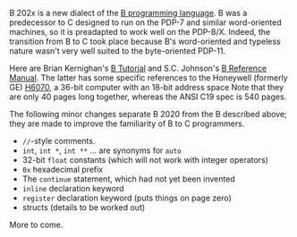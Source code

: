 B 202x is a new dialect of the [B programming language]().
B was a predecessor to C designed to run on the PDP-7 and
similar word-oriented machines, so it is preadapted to
work well on the PDP-8/X.  Indeed, the transition from B
to C took place because B's word-oriented and typeless nature
wasn't very well suited to the byte-oriented PDP-11.

Here are Brian Kernighan's
[B Tutorial](https://www.bell-labs.com/usr/dmr/www/btut.pdf)
and S.C. Johnson's [B Reference Manual](https://www.bell-labs.com/usr/dmr/www/bref.pdf).
The latter has some specific references to the Honeywell
(formerly GE) [H6070](), a 36-bit computer with an 18-bit address space
Note that they are only 40 pages long together,
whereas the ANSI C19 spec is 540 pages.

The following minor changes separate B 2020 from the B described above;
they are made to improve the familiarity of B to C programmers.

 * `//`-style comments.
 * `int`, `int *`, `int **` ... are synonyms for `auto`
 * 32-bit `float` constants (which will not work with integer operators)
 * `0x` hexadecimal prefix
 * The `continue` statement, which had not yet been invented
 * `inline` declaration keyword
 * `register` declaration keyword (puts things on page zero)
 * structs (details to be worked out)
 
 More to come.
 
